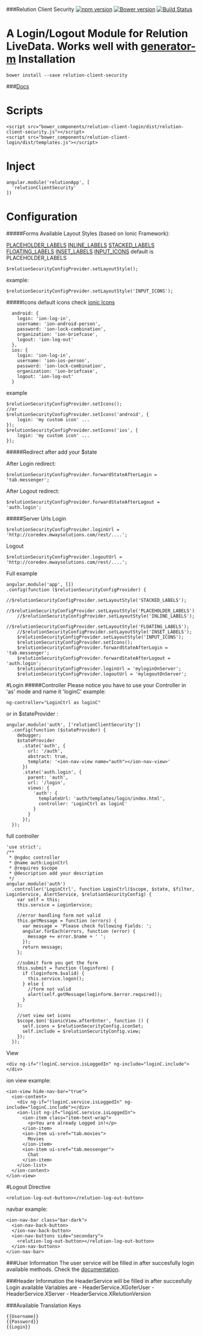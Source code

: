 ###Relution Client Security
[![npm version](https://badge.fury.io/js/relution-client-security.svg)](http://badge.fury.io/js/relution-client-security) [![Bower version](https://badge.fury.io/bo/relution-client-security.svg)](http://badge.fury.io/bo/relution-client-security) [![Build Status][travis-image]][travis-url] 

A Login/Logout Module for Relution LiveData. Works well with [generator-m](https://github.com/mwaylabs/generator-m)
Installation
===
````
bower install --save relution-client-security
````

###[Docs](http://mwaylabs.github.io/relution-client-security)

Scripts
===
````
<script src="bower_components/relution-client-login/dist/relution-client-security.js"></script>
<script src="bower_components/relution-client-login/dist/templates.js"></script>
````
Inject
===
````
angular.module('relutionApp', [
  'relutionClientSecurity'
])
````
Configuration
====
#####Forms
Available Layout Styles (based on Ionic Framework):

[PLACEHOLDER_LABELS](http://ionicframework.com/docs/components/#forms-placeholder-labels)
[INLINE_LABELS](http://ionicframework.com/docs/components/#forms-inline-labels)
[STACKED_LABELS](http://ionicframework.com/docs/components/#forms-stacked-labels)
[FLOATING_LABELS](http://ionicframework.com/docs/components/#forms-floating-labels)
[INSET_LABELS](http://ionicframework.com/docs/components/#inset-forms)
[INPUT_ICONS](http://ionicframework.com/docs/components/#input-icons)
default is PLACEHOLDER_LABELS
`````
$relutionSecurityConfigProvider.setLayoutStyle();
`````
example:
`````
$relutionSecurityConfigProvider.setLayoutStyle('INPUT_ICONS');
`````
#####Icons
default icons check [ionic Icons](http://ionicons.com/)
`````
  android: {
    login: 'ion-log-in',
    username: 'ion-android-person',
    password: 'ion-lock-combination',
    organization: 'ion-briefcase',
    logout: 'ion-log-out'
  },
  ios: {
    login: 'ion-log-in',
    username: 'ion-ios-person',
    password: 'ion-lock-combination',
    organization: 'ion-briefcase',
    logout: 'ion-log-out'
  }
`````
example
`````
$relutionSecurityConfigProvider.setIcons();
//or
$relutionSecurityConfigProvider.setIcons('android', {
	login: 'my custom icon' ...
});
$relutionSecurityConfigProvider.setIcons('ios', {
	login: 'my custom icon' ...
});
`````
#####Redirect after
add your $state

After Login redirect:
`````
$relutionSecurityConfigProvider.forwardStateAfterLogin = 'tab.messenger';
`````
After Logout redirect:
`````
$relutionSecurityConfigProvider.forwardStateAfterLogout = 'auth.login';
`````
#####Server Urls
Login
`````
$relutionSecurityConfigProvider.loginUrl = 'http://coredev.mwaysolutions.com/rest/....';
`````
Logout
`````
$relutionSecurityConfigProvider.logoutUrl = 'http://coredev.mwaysolutions.com/rest/....';
`````

Full example
````
angular.module('app', [])
.config(function ($relutionSecurityConfigProvider) {
    //$relutionSecurityConfigProvider.setLayoutStyle('STACKED_LABELS');
    //$relutionSecurityConfigProvider.setLayoutStyle('PLACEHOLDER_LABELS');
    //$relutionSecurityConfigProvider.setLayoutStyle('INLINE_LABELS');
    //$relutionSecurityConfigProvider.setLayoutStyle('FLOATING_LABELS');
    //$relutionSecurityConfigProvider.setLayoutStyle('INSET_LABELS');
    $relutionSecurityConfigProvider.setLayoutStyle('INPUT_ICONS');
    $relutionSecurityConfigProvider.setIcons();
    $relutionSecurityConfigProvider.forwardStateAfterLogin = 'tab.messenger';
    $relutionSecurityConfigProvider.forwardStateAfterLogout = 'auth.login';
    $relutionSecurityConfigProvider.loginUrl = 'myloginOnServer';
    $relutionSecurityConfigProvider.logoutUrl = 'mylogoutOnServer';
````


#Login
#####Controller
Please notice you have to use your Controller in 'as' mode and name it 'loginC' 
example:
````
ng-controller="LoginCtrl as loginC"
````
or in $stateProvider : 
````
angular.module('auth', ['relutionClientSecurity'])
  .config(function ($stateProvider) {
    debugger;
    $stateProvider
      .state('auth', {
        url: '/auth',
        abstract: true,
        template: '<ion-nav-view name="auth"></ion-nav-view>'
      })
      .state('auth.login', {
        parent: 'auth',
        url: '/login',
        views: {
          'auth': {
            templateUrl: 'auth/templates/login/index.html',
            controller: 'LoginCtrl as loginC'
          }
        }
      });
  });
````
full controller
````
'use strict';
/**
 * @ngdoc controller
 * @name auth:LoginCtrl
 * @requires $scope
 * @description add your description
 */
angular.module('auth')
  .controller('LoginCtrl', function LoginCtrl($scope, $state, $filter, LoginService, AlertService, $relutionSecurityConfig) {
    var self = this;
    this.service = LoginService;
    
    //error handling form not valid
    this.getMessage = function (errors) {
      var message = 'Please check following Fields: ';
      angular.forEach(errors, function (error) {
        message += error.$name + ' ';
      });
      return message;
    };
    
    //submit form you get the form
    this.submit = function (loginform) {
      if (loginform.$valid) {
        this.service.logon();
      } else {
        //form not valid
        alert(self.getMessage(loginform.$error.required));
      }
    };
    
    //set view set icons
    $scope.$on('$ionicView.afterEnter', function () {
      self.icons = $relutionSecurityConfig.iconSet;
      self.include = $relutionSecurityConfig.view;
    });
  });
````
View

````
<div ng-if="!loginC.service.isLoggedIn" ng-include="loginC.include"></div>
````
ion view example:

````
<ion-view hide-nav-bar="true">
  <ion-content>
    <div ng-if="!loginC.service.isLoggedIn" ng-include="loginC.include"></div>
    <ion-list ng-if="loginC.service.isLoggedIn">
      <ion-item class="item-text-wrap">
        <p>You are already Logged in!</p>
      </ion-item>
      <ion-item ui-sref="tab.movies">
        Movies
      </ion-item>
      <ion-item ui-sref="tab.messenger">
        Chat
      </ion-item>
    </ion-list>
  </ion-content>
</ion-view>
````

#Logout Directive

````
<relution-log-out-button></relution-log-out-button>
````
navbar example:

````
<ion-nav-bar class="bar-dark">
  <ion-nav-back-button>
  </ion-nav-back-button>
  <ion-nav-buttons side="secondary">
    <relution-log-out-button></relution-log-out-button>
  </ion-nav-buttons>
</ion-nav-bar>
````

###User Information
The user service will be filled in after succesfully login available methods. Check the [documentation](http://mwaylabs.github.io/relution-client-security).

###Header Information
the HeaderService will be filled in after succesfully Login available Variables are
	- HeaderService.XGoferUser
	- HeaderService.XServer
	- HeaderService.XRelutionVersion

###Available Translation Keys
````
{{Username}}
{{Password}}
{{Login}}
````

[travis-url]: https://travis-ci.org/mwaylabs/relution-client-security
[travis-image]: https://travis-ci.org/mwaylabs/relution-client-security.svg?branch=master
